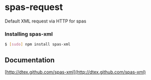 # spas-request

Default XML request via HTTP for spas

### Installing spas-xml
``` bash
$ [sudo] npm install spas-xml
```

## Documentation
[http://dtex.github.com/spas-xml](http://dtex.github.com/spas-xml)